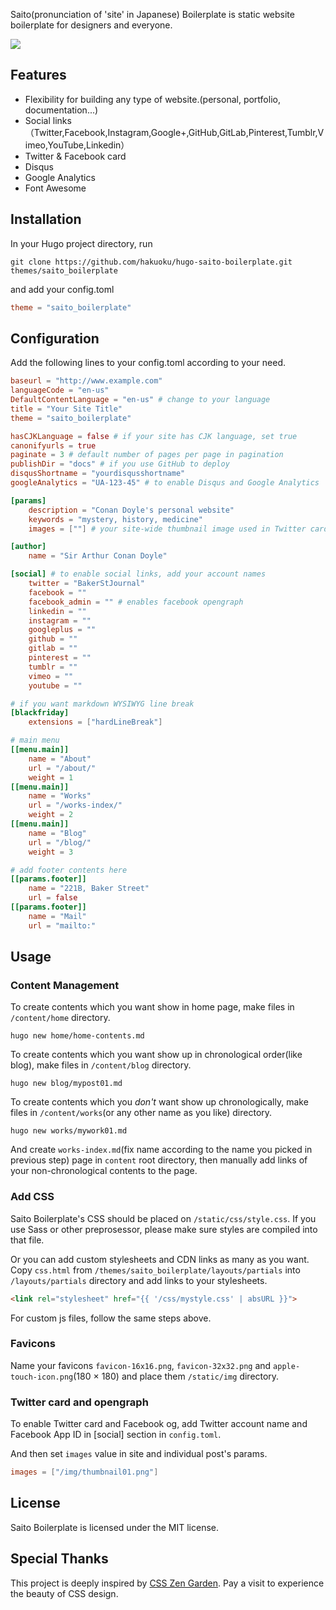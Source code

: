 Saito(pronunciation of 'site' in Japanese) Boilerplate is static website boilerplate for designers and everyone.

![](https://github.com/hakuoku/hugo-saito-boilerplate/blob/master/images/screenshot.png)

## Features
- Flexibility for building any type of website.(personal, portfolio, documentation...)
- Social links（Twitter,Facebook,Instagram,Google+,GitHub,GitLab,Pinterest,Tumblr,Vimeo,YouTube,Linkedin）
- Twitter & Facebook card
- Disqus
- Google Analytics
- Font Awesome

## Installation
In your Hugo project directory, run

```
git clone https://github.com/hakuoku/hugo-saito-boilerplate.git themes/saito_boilerplate
```

and add your config.toml

```toml
theme = "saito_boilerplate"
```

## Configuration
Add the following lines to your config.toml according to your need.

```toml
baseurl = "http://www.example.com"
languageCode = "en-us"
DefaultContentLanguage = "en-us" # change to your language
title = "Your Site Title"
theme = "saito_boilerplate"

hasCJKLanguage = false # if your site has CJK language, set true
canonifyurls = true
paginate = 3 # default number of pages per page in pagination
publishDir = "docs" # if you use GitHub to deploy
disqusShortname = "yourdisqusshortname"
googleAnalytics = "UA-123-45" # to enable Disqus and Google Analytics

[params]
    description = "Conan Doyle's personal website"
    keywords = "mystery, history, medicine"
    images = [""] # your site-wide thumbnail image used in Twitter card and opengraph

[author]
    name = "Sir Arthur Conan Doyle"

[social] # to enable social links, add your account names
    twitter = "BakerStJournal"
    facebook = ""
    facebook_admin = "" # enables facebook opengraph
    linkedin = ""
    instagram = ""
    googleplus = ""
    github = ""
    gitlab = ""
    pinterest = ""
    tumblr = ""
    vimeo = ""
    youtube = ""

# if you want markdown WYSIWYG line break
[blackfriday]
    extensions = ["hardLineBreak"]

# main menu
[[menu.main]]
    name = "About"
    url = "/about/"
    weight = 1
[[menu.main]]
    name = "Works"
    url = "/works-index/"
    weight = 2
[[menu.main]]
    name = "Blog"
    url = "/blog/"
    weight = 3

# add footer contents here
[[params.footer]]
    name = "221B, Baker Street"
    url = false
[[params.footer]]
    name = "Mail"
    url = "mailto:"
```

## Usage
### Content Management
To create contents which you want show in home page, make files in `/content/home` directory.

```
hugo new home/home-contents.md
```

To create contents which you want show up in chronological order(like blog), make files in `/content/blog` directory.

```
hugo new blog/mypost01.md
```

To create contents which you *don't* want show up chronologically, make files in `/content/works`(or any other name as you like) directory.

```
hugo new works/mywork01.md
```

And create `works-index.md`(fix name according to the name you picked in previous step) page in `content` root directory, then manually add links of your non-chronological contents to the page.

### Add CSS
Saito Boilerplate's CSS should be placed on `/static/css/style.css`. If you use Sass or other preprosessor, please make sure styles are compiled into that file.

Or you can add custom stylesheets and CDN links as many as you want. Copy `css.html` from `/themes/saito_boilerplate/layouts/partials` into `/layouts/partials` directory and add links to your stylesheets.

```html
<link rel="stylesheet" href="{{ '/css/mystyle.css' | absURL }}">
```

For custom js files, follow the same steps above.

### Favicons
Name your favicons `favicon-16x16.png`, `favicon-32x32.png` and `apple-touch-icon.png`(180 × 180) and place them `/static/img` directory.

### Twitter card and opengraph
To enable Twitter card and Facebook og, add Twitter account name and Facebook App ID in [social] section in `config.toml`.

And then set `images` value in site and individual post's params.

```toml
images = ["/img/thumbnail01.png"]
```

## License
Saito Boilerplate is licensed under the MIT license.

## Special Thanks
This project is deeply inspired by [CSS Zen Garden](http://csszengarden.com/). Pay a visit to experience the beauty of CSS design.
